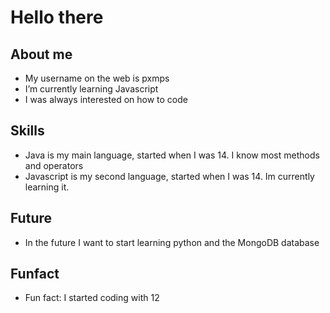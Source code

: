 # Hello there

## About me
- My username on the web is pxmps
- I’m currently learning Javascript
- I was always interested on how to code
## Skills
- Java is my main language, started when I was 14. I know most methods and operators
- Javascript is my second language, started when I was 14. Im currently learning it.
## Future
- In the future I want to start learning python and the MongoDB database
## Funfact
- Fun fact: I started coding with 12
